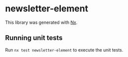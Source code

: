 # newsletter-element

This library was generated with [Nx](https://nx.dev).

## Running unit tests

Run `nx test newsletter-element` to execute the unit tests.
